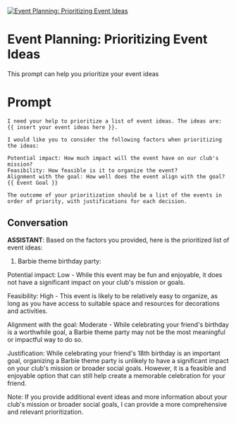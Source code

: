 
[![Event Planning: Prioritizing Event Ideas](https://flow-prompt-covers.s3.us-west-1.amazonaws.com/icon/cute/cute_6.png)]()
# Event Planning: Prioritizing Event Ideas 
This prompt can help you prioritize your event ideas

# Prompt

```
I need your help to prioritize a list of event ideas. The ideas are: {{ insert your event ideas here }}.

I would like you to consider the following factors when prioritizing the ideas:

Potential impact: How much impact will the event have on our club's mission?
Feasibility: How feasible is it to organize the event?
Alignment with the goal: How well does the event align with the goal? {{ Event Goal }}

The outcome of your prioritization should be a list of the events in order of priority, with justifications for each decision.
```

## Conversation

**ASSISTANT**: Based on the factors you provided, here is the prioritized list of event ideas:



1. Barbie theme birthday party: 

Potential impact: Low - While this event may be fun and enjoyable, it does not have a significant impact on your club's mission or goals.

Feasibility: High - This event is likely to be relatively easy to organize, as long as you have access to suitable space and resources for decorations and activities.

Alignment with the goal: Moderate - While celebrating your friend's birthday is a worthwhile goal, a Barbie theme party may not be the most meaningful or impactful way to do so.



Justification: While celebrating your friend's 18th birthday is an important goal, organizing a Barbie theme party is unlikely to have a significant impact on your club's mission or broader social goals. However, it is a feasible and enjoyable option that can still help create a memorable celebration for your friend.



Note: If you provide additional event ideas and more information about your club's mission or broader social goals, I can provide a more comprehensive and relevant prioritization.


